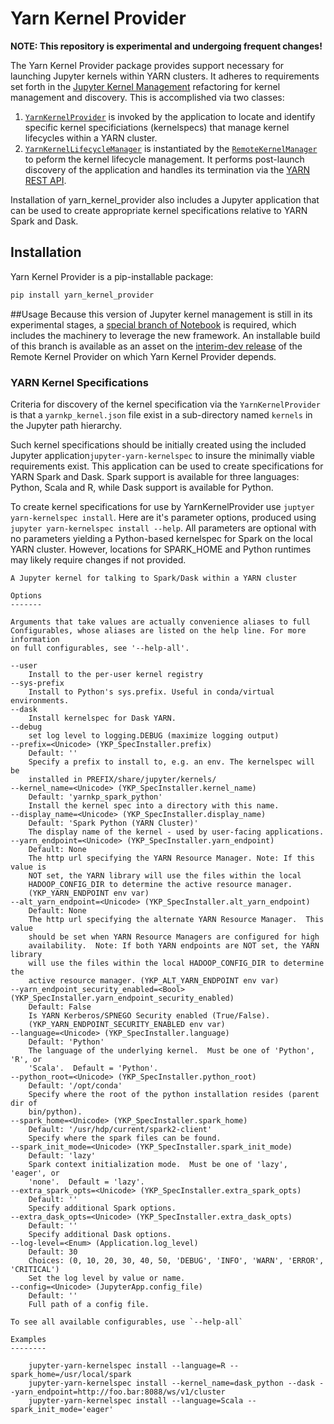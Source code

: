 # Yarn Kernel Provider

__NOTE: This repository is experimental and undergoing frequent changes!__

The Yarn Kernel Provider package provides support necessary for launching Jupyter kernels within YARN clusters.  It adheres to requirements set forth in the [Jupyter Kernel Management](https://github.com/takluyver/jupyter_kernel_mgmt) refactoring for kernel management and discovery. This is accomplished via two classes:

1. [`YarnKernelProvider`](https://github.com/gateway-experiments/yarn_kernel_provider/blob/master/yarn_kernel_provider/provider.py) is invoked by the application to locate and identify specific kernel specificiations (kernelspecs) that manage kernel lifecycles within a YARN cluster.
2. [`YarnKernelLifecycleManager`](https://github.com/gateway-experiments/yarn_kernel_provider/blob/master/yarn_kernel_provider/yarn.py) is instantiated by the [`RemoteKernelManager`](https://github.com/gateway-experiments/remote_kernel_provider/blob/master/remote_kernel_provider/manager.py) to peform the kernel lifecycle management.  It performs post-launch discovery of the application and handles its termination via the [YARN REST API](https://github.com/toidi/hadoop-yarn-api-python-client).

Installation of yarn_kernel_provider also includes a Jupyter application that can be used to create appropriate kernel specifications relative to YARN Spark and Dask.

## Installation
Yarn Kernel Provider is a pip-installable package:
```bash
pip install yarn_kernel_provider
```

##Usage
Because this version of Jupyter kernel management is still in its experimental stages, a [special branch of Notebook](https://github.com/takluyver/notebook/tree/jupyter-kernel-mgmt) is required, which includes the machinery to leverage the new framework.  An installable build of this branch is available as an asset on the [interim-dev release](https://github.com/gateway-experiments/remote_kernel_provider/releases/tag/v0.1-interim-dev) of the Remote Kernel Provider on which Yarn Kernel Provider depends.

### YARN Kernel Specifications
Criteria for discovery of the kernel specification via the `YarnKernelProvider` is that a `yarnkp_kernel.json` file exist in a sub-directory named `kernels` in the Jupyter path hierarchy. 

Such kernel specifications should be initially created using the included Jupyter application`jupyter-yarn-kernelspec` to insure the minimally viable requirements exist.  This application can be used to create specifications for YARN Spark and Dask.  Spark support is available for three languages: Python, Scala and R, while Dask support is available for Python.

To create kernel specifications for use by YarnKernelProvider use `juptyer yarn-kernelspec install`.  Here are it's parameter options, produced using `jupyter yarn-kernelspec install --help`.  All parameters are optional with no parameters yielding a Python-based kernelspec for Spark on the local YARN cluster.  However, locations for SPARK_HOME and Python runtimes may likely require changes if not provided.

```
A Jupyter kernel for talking to Spark/Dask within a YARN cluster

Options
-------

Arguments that take values are actually convenience aliases to full
Configurables, whose aliases are listed on the help line. For more information
on full configurables, see '--help-all'.

--user
    Install to the per-user kernel registry
--sys-prefix
    Install to Python's sys.prefix. Useful in conda/virtual environments.
--dask
    Install kernelspec for Dask YARN.
--debug
    set log level to logging.DEBUG (maximize logging output)
--prefix=<Unicode> (YKP_SpecInstaller.prefix)
    Default: ''
    Specify a prefix to install to, e.g. an env. The kernelspec will be
    installed in PREFIX/share/jupyter/kernels/
--kernel_name=<Unicode> (YKP_SpecInstaller.kernel_name)
    Default: 'yarnkp_spark_python'
    Install the kernel spec into a directory with this name.
--display_name=<Unicode> (YKP_SpecInstaller.display_name)
    Default: 'Spark Python (YARN Cluster)'
    The display name of the kernel - used by user-facing applications.
--yarn_endpoint=<Unicode> (YKP_SpecInstaller.yarn_endpoint)
    Default: None
    The http url specifying the YARN Resource Manager. Note: If this value is
    NOT set, the YARN library will use the files within the local
    HADOOP_CONFIG_DIR to determine the active resource manager.
    (YKP_YARN_ENDPOINT env var)
--alt_yarn_endpoint=<Unicode> (YKP_SpecInstaller.alt_yarn_endpoint)
    Default: None
    The http url specifying the alternate YARN Resource Manager.  This value
    should be set when YARN Resource Managers are configured for high
    availability.  Note: If both YARN endpoints are NOT set, the YARN library
    will use the files within the local HADOOP_CONFIG_DIR to determine the
    active resource manager. (YKP_ALT_YARN_ENDPOINT env var)
--yarn_endpoint_security_enabled=<Bool> (YKP_SpecInstaller.yarn_endpoint_security_enabled)
    Default: False
    Is YARN Kerberos/SPNEGO Security enabled (True/False).
    (YKP_YARN_ENDPOINT_SECURITY_ENABLED env var)
--language=<Unicode> (YKP_SpecInstaller.language)
    Default: 'Python'
    The language of the underlying kernel.  Must be one of 'Python', 'R', or
    'Scala'.  Default = 'Python'.
--python_root=<Unicode> (YKP_SpecInstaller.python_root)
    Default: '/opt/conda'
    Specify where the root of the python installation resides (parent dir of
    bin/python).
--spark_home=<Unicode> (YKP_SpecInstaller.spark_home)
    Default: '/usr/hdp/current/spark2-client'
    Specify where the spark files can be found.
--spark_init_mode=<Unicode> (YKP_SpecInstaller.spark_init_mode)
    Default: 'lazy'
    Spark context initialization mode.  Must be one of 'lazy', 'eager', or
    'none'.  Default = 'lazy'.
--extra_spark_opts=<Unicode> (YKP_SpecInstaller.extra_spark_opts)
    Default: ''
    Specify additional Spark options.
--extra_dask_opts=<Unicode> (YKP_SpecInstaller.extra_dask_opts)
    Default: ''
    Specify additional Dask options.
--log-level=<Enum> (Application.log_level)
    Default: 30
    Choices: (0, 10, 20, 30, 40, 50, 'DEBUG', 'INFO', 'WARN', 'ERROR', 'CRITICAL')
    Set the log level by value or name.
--config=<Unicode> (JupyterApp.config_file)
    Default: ''
    Full path of a config file.

To see all available configurables, use `--help-all`

Examples
--------

    jupyter-yarn-kernelspec install --language=R --spark_home=/usr/local/spark
    jupyter-yarn-kernelspec install --kernel_name=dask_python --dask --yarn_endpoint=http://foo.bar:8088/ws/v1/cluster
    jupyter-yarn-kernelspec install --language=Scala --spark_init_mode='eager'
``` 
